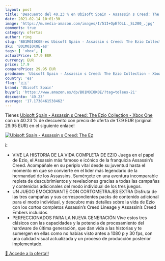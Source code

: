 ```yaml
---
layout: post
title: 'Descuento del 40.23 % en Ubisoft Spain - Assassin s Creed: The Ez'
date: 2021-02-14 10:01:30
image: 'https://m.media-amazon.com/images/I/51I+QpEfOLL._SL200_.jpg'
comments: true
category: ofertas
author: ring
slug: 'B01M0I0K0E-es Ubisoft Spain - Assassin s Creed: The Ezio Collection -...'
sku: 'B01M0I0K0E-es'
tags: [ 'xbox', ]
actualPrice: 17.9 EUR
currency: EUR
price: 17.9
comparePrice: 29.95 EUR
prodname: 'Ubisoft Spain - Assassin s Creed: The Ezio Collection - Xbox One'
country: 'es'
flag: '🇪🇸'
brand: 'Ubisoft Spain'
buyurl: 'https://www.amazon.es/dp/B01M0I0K0E/?tag=tolees-21'
descuento: '40.23'
average: '17.1738461538462'
---
```


Tienes [Ubisoft Spain - Assassin s Creed: The Ezio Collection - Xbox One](https://www.amazon.es/dp/B01M0I0K0E/?tag=tolees-21) con un 40.23 % de descuento con precio de oferta de 17.9 EUR (original: 29.95 EUR) en el siguiente enlace!

[![Ubisoft Spain - Assassin s Creed: The Ez](https://m.media-amazon.com/images/I/51I+QpEfOLL._SL200_.jpg)](https://www.amazon.es/dp/B01M0I0K0E/?tag=tolees-21)

ℹ️:

- VIVE LA HISTORIA DE LA VIDA COMPLETA DE EZIO Juega en el papel de Ezio, el Assassin más famoso e icónico de la franquicia Assassin’s Creed. Acompáñale en su periplo vital desde su juventud hasta el momento en que se convierte en el líder más legendario de la hermandad de los Assassins. Sumérgete en una aventura incomparable repleta de descubrimientos y revelaciones gracias a todas las campañas y contenidos adicionales del modo individual de los tres juegos.
- UN JUEGO EMOCIONANTE CON CORTOMETRAJES EXTRA Disfruta de las tres campañas y sus correspondientes packs de contenido adicional para el modo individual, y descubre más detalles sobre la vida de Ezio con los cortos completos Assassin’s Creed Lineage y Assassin’s Creed Embers incluidos.
- PERFECCIONADOS PARA LA NUEVA GENERACIÓN Vive estos tres clásicos con las capacidades y la potencia de procesamiento del hardware de última generación, que dan vida a las historias y te sumergen en ellas como no habías visto antes a 1080 p y 30 fps, con una calidad visual actualizada y un proceso de producción posterior implementado.

[🛒 Accede a la oferta!!](https://www.amazon.es/dp/B01M0I0K0E/?tag=tolees-21)
